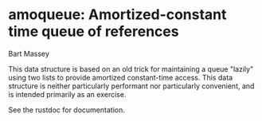 # amoqueue: Amortized-constant time queue of references
Bart Massey

This data structure is based on an old trick for maintaining
a queue "lazily" using two lists to provide amortized
constant-time access. This data structure is neither
particularly performant nor particularly convenient, and is
intended primarily as an exercise.

See the rustdoc for documentation.
